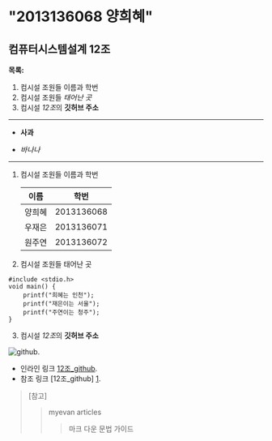 **"2013136068 양희혜"**
=========================

컴퓨터시스템설계 12조
-------------------------

 **목록:**

1. 컴시설 조원들 이름과 학번
2. 컴시설 조원들 *태어난 곳*
3. 컴시설 *12조*의 **깃허브 주소**

---

- **사과**
* *바나나*

***

1. 컴시설 조원들 이름과 학번

	| 이름  |    학번   |
	|------ | ----------|
	|양희혜 | 2013136068|
	|우재은 | 2013136071|
	|원주연 | 2013136072|

2. 컴시설 조원들 태어난 곳
```
#include <stdio.h>
void main() {
	printf("희혜는 인천");
	printf("재은이는 서울");
	printf("주연이는 청주");
}
```

3. 컴시설 *12조*의 **깃허브 주소**

![github](https://og.github.com/mark/github-mark@1200*630.png).


* 인라인 링크 [12조_github](http://github.com/wje21522/WYW_12).
* 참조 링크 [12조_github] [1].

[1]: http://github.com/wje21522/WYW_12



>[참고]
> > myevan articles
> > > 마크 다운 문법 가이드 
